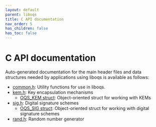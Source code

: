 ```yaml
---
layout: default
parent: liboqs
title: C API documentation
nav_order: 5
has_children: false
has_toc: false
---
```


# C API documentation

Auto-generated documentation for the main header files and data structures needed by applications using liboqs is available as follows:

- [common.h](common): Utility functions for use in liboqs.
- [kem.h](kem): Key encapsulation mechanisms
    - [OQS_KEM struct](oqskem): Object-oriented struct for working with KEMs
- [sig.h](sig): Digital signature schemes
    - [OQS_SIG struct](oqssig): Object-oriented struct for working with digital signature schemes
- [rand.h](rand): Random number generator
